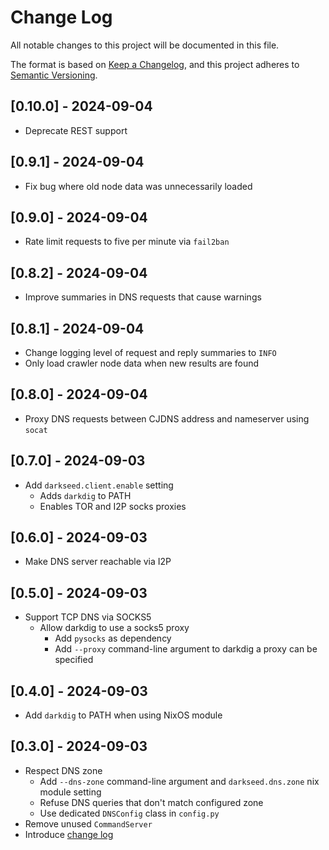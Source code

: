 # Change Log

All notable changes to this project will be documented in this file.

The format is based on [Keep a Changelog](https://keepachangelog.com/en/1.0.0/),
and this project adheres to [Semantic Versioning](https://semver.org/spec/v2.0.0.html).

## [0.10.0] - 2024-09-04

- Deprecate REST support

## [0.9.1] - 2024-09-04

- Fix bug where old node data was unnecessarily loaded

## [0.9.0] - 2024-09-04

- Rate limit requests to five per minute via `fail2ban`

## [0.8.2] - 2024-09-04

- Improve summaries in DNS requests that cause warnings

## [0.8.1] - 2024-09-04

- Change logging level of request and reply summaries to `INFO`
- Only load crawler node data when new results are found

## [0.8.0] - 2024-09-04

- Proxy DNS requests between CJDNS address and nameserver using `socat`

## [0.7.0] - 2024-09-03

- Add `darkseed.client.enable` setting
  - Adds `darkdig` to PATH
  - Enables TOR and I2P socks proxies

## [0.6.0] - 2024-09-03

- Make DNS server reachable via I2P

## [0.5.0] - 2024-09-03

- Support TCP DNS via SOCKS5
  - Allow darkdig to use a socks5 proxy
    - Add `pysocks` as dependency
    - Add `--proxy` command-line argument to darkdig a proxy can be specified

## [0.4.0] - 2024-09-03

- Add `darkdig` to PATH when using NixOS module

## [0.3.0] - 2024-09-03

- Respect DNS zone
  - Add `--dns-zone` command-line argument and `darkseed.dns.zone` nix module setting
  - Refuse DNS queries that don't match configured zone
  - Use dedicated `DNSConfig` class in `config.py`
- Remove unused `CommandServer`
- Introduce [change log](CHANGELOG.md)
